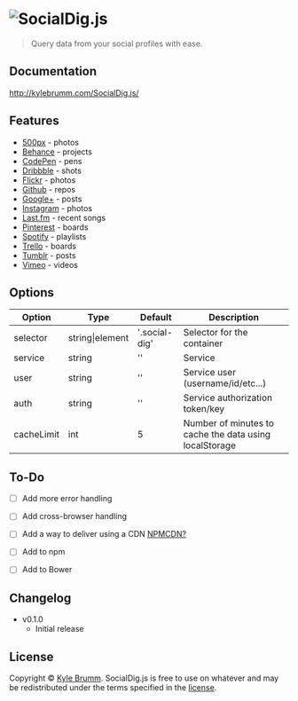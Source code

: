 # ![SocialDig.js](https://raw.githubusercontent.com/kjbrum/SocialDig.js/master/img/social-dig.png)

> Query data from your social profiles with ease.


## Documentation

http://kylebrumm.com/SocialDig.js/


## Features

- [500px](./demos/500px.html) - photos
- [Behance](./demos/behance.html) - projects
- [CodePen](./demos/codepen.html) - pens
- [Dribbble](./demos/dribbble.html) - shots
- [Flickr](./demos/flickr.html) - photos
- [Github](./demos/github.html) - repos
- [Google+](./demos/google-plus.html) - posts
- [Instagram](./demos/instagram.html) - photos
- [Last.fm](./demos/lastfm.html) - recent songs
- [Pinterest](./demos/pinterest.html) - boards
- [Spotify](./demos/spotify.html) - playlists
- [Trello](./demos/trello.html) - boards
- [Tumblr](./demos/tumblr.html) - posts
- [Vimeo](./demos/vimeo.html) - videos


## Options

|Option|Type|Default|Description|
|---|---|---|---|
selector|string\|element|'.social-dig'|Selector for the container
service|string|''|Service
user|string|''|Service user (username/id/etc...)
auth|string|''|Service authorization token/key
cacheLimit|int|5|Number of minutes to cache the data using localStorage


## To-Do

- [ ] Add more error handling
- [ ] Add cross-browser handling
- [ ] Add a way to deliver using a CDN [NPMCDN?](https://npmcdn.com/#/)
- [ ] Add to npm
- [ ] Add to Bower


## Changelog

- v0.1.0
    - Initial release


## License

Copyright © [Kyle Brumm](http://kylebrumm.com). SocialDig.js is free to use on whatever and may be redistributed under the terms specified in the [license](LICENSE.md).
